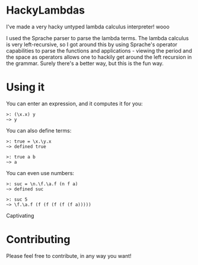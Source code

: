 HackyLambdas
============

I've made a very hacky untyped lambda calculus interpreter! wooo

I used the Sprache parser to parse the lambda terms. The lambda calculus is very left-recursive, so I got around this by using Sprache's operator capabilities to parse the functions and applications - viewing the period and the space as operators allows one to hackily get around the left recursion in the grammar. Surely there's a better way, but this is the fun way.

Using it
========

You can enter an expression, and it computes it for you:

```
>: (\x.x) y
~> y
```

You can also define terms:

```
>: true = \x.\y.x
~> defined true

>: true a b
~> a
```

You can even use numbers:

```
>: suc = \n.\f.\a.f (n f a)
~> defined suc

>: suc 5
~> \f.\a.f (f (f (f (f (f a)))))
```

Captivating

Contributing
============

Please feel free to contribute, in any way you want!
